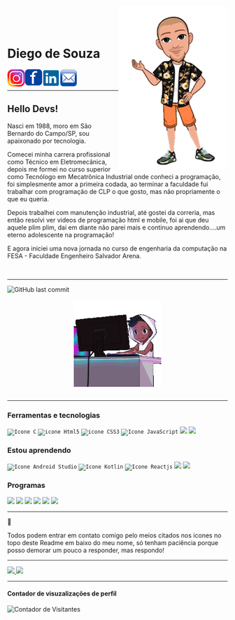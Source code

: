 <img align="right" width="250px" style="margin-top:-20px" src="./Diego_avatar.png">

</br>
</br>

<div display="inline-block">
    <h1 align="left" font-weight="700">Diego de Souza</h1>
    <a href="https://www.instagram.com/jahdigao/">
    <img align="left" width="40px" src="insta.png" alt="instagram" style="vertical-align:top;">
    </a> 
    <a href="https://www.facebook.com/diegodesouza102">
    <img align="left" width="40px" src="face.png" alt="facebook" style="vertical-align:top;">
    </a>
    <a href="https://www.linkedin.com/in/diego-de-souza-lima-50638282/">
    <img align="left" width="40px" src="linkedin.png" alt="linkedin" style="vertical-align:top;">
    </a>
    <a href="mailto:diegodesouza.souza@gmail.com">
    <img align="left" width="40px" src="email.png" alt="email" style="vertical-align:top;">
    </a>
</div>

</br>
</br>

---
## Hello Devs!

Nasci em 1988, moro em São Bernardo do Campo/SP, sou apaixonado por tecnologia. 

Comecei minha carrera profissional como Técnico em Eletromecânica, depois me formei no curso superior como Tecnólogo em Mecatrônica Industrial onde conheci a programação, foi simplesmente amor a primeira codada, ao terminar a faculdade fui trabalhar com programação de CLP o que gosto, mas não propriamente o que eu queria.

Depois trabalhei com manutenção industrial, até gostei da correria, mas então resolvi ver videos de programação html e mobile, foi ai que deu aquele plim plim, dai em diante não parei mais e continuo aprendendo....um eterno adolescente na programação!

E agora iniciei uma nova jornada no curso de engenharia da computação na FESA - Faculdade Engenheiro Salvador Arena.

</br>


----


![GitHub last commit](https://img.shields.io/github/last-commit/Diego-de-Souza/Diego-de-Souza?style=plastic)


<div align="center">
<img align="center" width="200px" src="xero-code.gif" alt="codando" style="vertical-align:top;">
</div>

</br>

----

### Ferramentas e tecnologias

<code><img width="40px" src="https://cdn.jsdelivr.net/gh/devicons/devicon/icons/c/c-original.svg" alt="Icone C"/></code>
<code><img width="40px" src="https://cdn.jsdelivr.net/gh/devicons/devicon/icons/html5/html5-original-wordmark.svg" alt="icone Html5"/></code>
<code><img width="40px" src="https://cdn.jsdelivr.net/gh/devicons/devicon/icons/css3/css3-original-wordmark.svg" alt="icone CSS3"/></code>
<code><img width="40px" src="https://cdn.jsdelivr.net/gh/devicons/devicon/icons/javascript/javascript-original.svg" alt="Icone JavaScript"/></code>
<code><img width="40px" src="https://cdn.jsdelivr.net/gh/devicons/devicon/icons/git/git-original-wordmark.svg" /></code>
<code><img width="40px" src="https://cdn.jsdelivr.net/gh/devicons/devicon/icons/github/github-original.svg" /></code>

         
### Estou aprendendo
           
<code><img width="40px" src="https://cdn.jsdelivr.net/gh/devicons/devicon/icons/androidstudio/androidstudio-original.svg" alt="Icone Android Studio"/></code> 
<code><img width="40px" src="https://cdn.jsdelivr.net/gh/devicons/devicon/icons/kotlin/kotlin-original.svg" alt="Icone Kotlin"/></code>
<code><img width="40px" src="https://cdn.jsdelivr.net/gh/devicons/devicon/icons/react/react-original-wordmark.svg" alt="Icone Reactjs"/></code>
<code><img width="40px" src="https://cdn.jsdelivr.net/gh/devicons/devicon/icons/csharp/csharp-original.svg" /></code>
<code><img width="40px" src="https://cdn.jsdelivr.net/gh/devicons/devicon/icons/mysql/mysql-original-wordmark.svg" /></code>


### Programas

<code><img width="40px" src="https://cdn.jsdelivr.net/gh/devicons/devicon/icons/vscode/vscode-original-wordmark.svg"/></code>
<code><img width="40px" src="https://cdn.jsdelivr.net/gh/devicons/devicon/icons/photoshop/photoshop-plain.svg"/></code>
<code><img width="40px" src="https://cdn.jsdelivr.net/gh/devicons/devicon/icons/codepen/codepen-original-wordmark.svg"/></code>
<code><img width="40px" src="https://cdn.jsdelivr.net/gh/devicons/devicon/icons/gimp/gimp-original.svg"/></code>
<code><img width="40px" src="https://cdn.jsdelivr.net/gh/devicons/devicon/icons/webstorm/webstorm-original.svg"/></code>
<code><img width="40px" src="https://cdn.jsdelivr.net/gh/devicons/devicon/icons/visualstudio/visualstudio-plain-wordmark.svg" /></code>

 
----

:vulcan_salute: <p>Todos podem entrar em contato comigo pelo meios citados nos icones no topo deste Readme em baixo do meu nome, só tenham paciência porque posso demorar um pouco a responder, mas respondo!</p>

---


<a href="https://github.com/Diego-de-Souza">
<img heigth="180em" src="https://github-readme-stats.vercel.app/api?username=Diego-de-Souza&show_icons=true&theme=algolia&hide_border=true">
<img heigth="180em" src="https://github-readme-stats.vercel.app/api/top-langs/?username=Diego-de-Souza&layout=compact&theme=algolia&hide_border=true)](https://github.com/anuraghazra/github-readme-stats">

</a>


---


#### Contador de visuzalizações de perfil

![Contador de Visitantes](https://profile-counter.glitch.me/{Diego-de-Souza}/count.svg)

